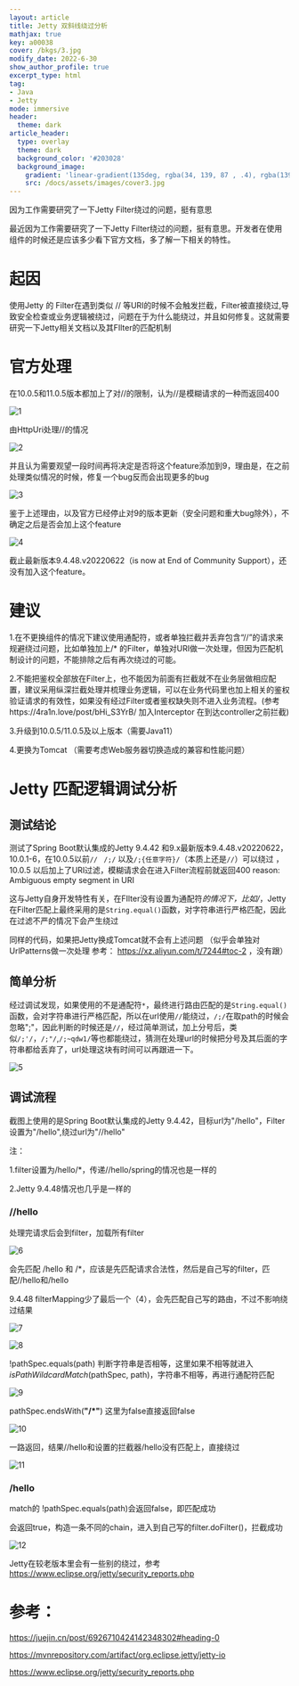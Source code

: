 ```yaml
---
layout: article
title: Jetty 双斜线绕过分析
mathjax: true
key: a00038
cover: /bkgs/3.jpg
modify_date: 2022-6-30
show_author_profile: true
excerpt_type: html
tag: 
- Java
- Jetty
mode: immersive
header:
  theme: dark
article_header:
  type: overlay
  theme: dark
  background_color: '#203028'
  background_image:
    gradient: 'linear-gradient(135deg, rgba(34, 139, 87 , .4), rgba(139, 34, 139, .4))'
    src: /docs/assets/images/cover3.jpg
---
```


因为工作需要研究了一下Jetty Filter绕过的问题，挺有意思

最近因为工作需要研究了一下Jetty Filter绕过的问题，挺有意思。开发者在使用组件的时候还是应该多少看下官方文档，多了解一下相关的特性。

<!--more-->

# 起因

使用Jetty 的 Filter在遇到类似 // 等URI的时候不会触发拦截，Filter被直接绕过,导致安全检查或业务逻辑被绕过，问题在于为什么能绕过，并且如何修复。这就需要研究一下Jetty相关文档以及其FIlter的匹配机制

# 官方处理

在10.0.5和11.0.5版本都加上了对//的限制，认为//是模糊请求的一种而返回400

![1](/pics/jetty/1.jpg)

由HttpUri处理//的情况

 ![2](/pics/jetty/2.jpg)

并且认为需要观望一段时间再将决定是否将这个feature添加到9，理由是，在之前处理类似情况的时候，修复一个bug反而会出现更多的bug

 ![3](/pics/jetty/3.jpg)

鉴于上述理由，以及官方已经停止对9的版本更新（安全问题和重大bug除外），不确定之后是否会加上这个feature

 ![4](/pics/jetty/4.jpg)

截止最新版本9.4.48.v20220622（is now at End of Community Support），还没有加入这个feature。

# 建议

1.在不更换组件的情况下建议使用通配符，或者单独拦截并丢弃包含“//”的请求来规避绕过问题，比如单独加上/*   的Filter，单独对URI做一次处理，但因为匹配机制设计的问题，不能排除之后有再次绕过的可能。

2.不能把鉴权全部放在Filter上，也不能因为前面有拦截就不在业务层做相应配置，建议采用纵深拦截处理并梳理业务逻辑，可以在业务代码里也加上相关的鉴权验证请求的有效性，如果没有经过Filter或者鉴权缺失则不进入业务流程。(参考https://4ra1n.love/post/bHi_S3YrB/ 加入Interceptor 在到达controller之前拦截)

3.升级到10.0.5/11.0.5及以上版本（需要Java11）

4.更换为Tomcat     （需要考虑Web服务器切换造成的兼容和性能问题）

# Jetty 匹配逻辑调试分析

## 测试结论

测试了Spring Boot默认集成的Jetty 9.4.42 和9.x最新版本9.4.48.v20220622，10.0.1-6，在10.0.5以前`//` ` /;/` 以及`/;{任意字符}/`（本质上还是`//`）可以绕过 ，10.0.5 以后加上了URI过滤，模糊请求会在进入Filter流程前就返回400 reason: Ambiguous empty segment in URI

这与Jetty自身开发特性有关，在FIlter没有设置为通配符*的情况下，比如/*，Jetty在Filter匹配上最终采用的是`String.equal()`函数，对字符串进行严格匹配，因此在过滤不严的情况下会产生绕过

同样的代码，如果把Jetty换成Tomcat就不会有上述问题 （似乎会单独对UrlPatterns做一次处理 参考： https://xz.aliyun.com/t/7244#toc-2 ，没有跟）

## 简单分析

经过调试发现，如果使用的不是通配符`*`，最终进行路由匹配的是`String.equal()`函数，会对字符串进行严格匹配，所以在url使用`//`能绕过，`/;/`在取path的时候会忽略";"，因此判断的时候还是`//`，经过简单测试，加上分号后，类似`/;'/`，`/;"/`,`/;~qdw1/`等也都能绕过，猜测在处理url的时候把分号及其后面的字符串都给丢弃了，url处理这块有时间可以再跟进一下。

![5](/pics/jetty/5.jpg)

## 调试流程

截图上使用的是Spring Boot默认集成的Jetty 9.4.42，目标url为"/hello"，Filter设置为"/hello",绕过url为"//hello"

注：

1.filter设置为/hello/*，传递//hello/spring的情况也是一样的

2.Jetty 9.4.48情况也几乎是一样的

### **//hello**

处理完请求后会到filter，加载所有filter

![6](/pics/jetty/6.jpg)

会先匹配 /hello 和 /*，应该是先匹配请求合法性，然后是自己写的filter，匹配//hello和/hello

9.4.48 filterMapping少了最后一个（4），会先匹配自己写的路由，不过不影响绕过结果

 ![7](/pics/jetty/7.jpg)

 

![8](/pics/jetty/8.jpg)

!pathSpec.equals(path) 判断字符串是否相等，这里如果不相等就进入*isPathWildcardMatch*(pathSpec, path)，字符串不相等，再进行通配符匹配

 ![9](/pics/jetty/9.jpg)

pathSpec.endsWith(**"/\*"**) 这里为false直接返回false

 ![10](/pics/jetty/10.jpg)

一路返回，结果//hello和设置的拦截器/hello没有匹配上，直接绕过

 ![11](/pics/jetty/11.jpg)

### /hello

match的 !pathSpec.equals(path)会返回false，即匹配成功

会返回true，构造一条不同的chain，进入到自己写的filter.doFilter()，拦截成功

 ![12](/pics/jetty/12.jpg)

Jetty在较老版本里会有一些别的绕过，参考 https://www.eclipse.org/jetty/security_reports.php

# 参考：

https://juejin.cn/post/6926710424142348302#heading-0

https://mvnrepository.com/artifact/org.eclipse.jetty/jetty-io

https://www.eclipse.org/jetty/security_reports.php





